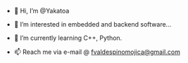- 👋 Hi, I’m @Yakatoa
- 👀 I’m interested in embedded and backend software...
- 🌱 I’m currently learning C++, Python.

- 📫 Reach me via e-mail @ fvaldespinomojica@gmail.com

<!---

//- 💞️ I’m looking to collaborate on ...Yakatoa/Yakatoa is a ✨ special ✨ repository because its `README.md` (this file) appears on your GitHub profile.
You can click the Preview link to take a look at your changes.
--->
